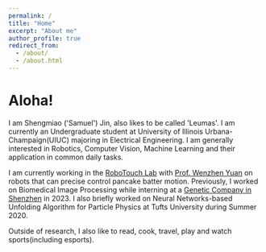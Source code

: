 ```yaml
---
permalink: /
title: "Home"
excerpt: "About me"
author_profile: true
redirect_from: 
  - /about/
  - /about.html
---
```


Aloha!
======
I am Shengmiao ('Samuel') Jin, also likes to be called 'Leumas'. I am currently an Undergraduate student at University of Illinois Urbana-Champaign(UIUC) majoring in Electrical Engineering. I am generally interested in Robotics, Computer Vision, Machine Learning and their application in common daily tasks.

I am currently working in the [RoboTouch Lab](https://publish.illinois.edu/robotouch/) with [Prof. Wenzhen Yuan](https://cs.illinois.edu/about/people/all-faculty/yuanwz) on robots that can precise control pancake batter motion. Previously, I worked on Biomedical Image Processing while interning at a [Genetic Company in Shenzhen](https://en.genomics.cn/) in 2023. I also briefly worked on Neural Networks-based Unfolding Algorithm for Particle Physics at Tufts University during Summer 2020.

Outside of research, I also like to read, cook, travel, play and watch sports(including esports).

